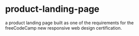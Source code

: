 # product-landing-page
a product landing page built as one of the requirements for the freeCodeCamp new responsive web design certification.
